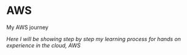 # AWS
My AWS journey


*Here I will be showing step by step my learning process for hands on experience in the cloud, AWS*
